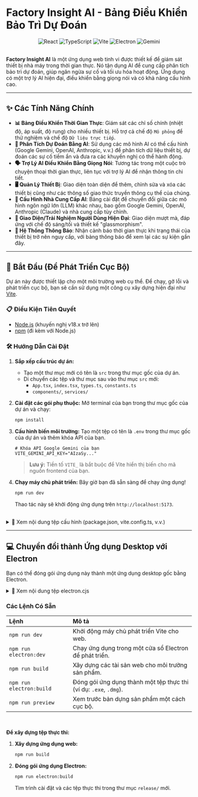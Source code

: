 
# Factory Insight AI - Bảng Điều Khiển Bảo Trì Dự Đoán

<div align="center">
  <img src="https://img.shields.io/badge/React-19-blue?logo=react&logoColor=white" alt="React">
  <img src="https://img.shields.io/badge/TypeScript-5.5-blue?logo=typescript&logoColor=white" alt="TypeScript">
  <img src="https://img.shields.io/badge/Vite-5.3-purple?logo=vite&logoColor=white" alt="Vite">
  <img src="https://img.shields.io/badge/Electron-31-blueviolet?logo=electron&logoColor=white" alt="Electron">
  <img src="https://img.shields.io/badge/AI-Gemini-orange?logo=google&logoColor=white" alt="Gemini">
</div>

<br>

**Factory Insight AI** là một ứng dụng web tinh vi được thiết kế để giám sát thiết bị nhà máy trong thời gian thực. Nó tận dụng AI để cung cấp phân tích bảo trì dự đoán, giúp ngăn ngừa sự cố và tối ưu hóa hoạt động. Ứng dụng có một trợ lý AI hiện đại, điều khiển bằng giọng nói và có khả năng cấu hình cao.

</div>

---

## ✨ Các Tính Năng Chính

-   **📊 Bảng Điều Khiển Thời Gian Thực**: Giám sát các chỉ số chính (nhiệt độ, áp suất, độ rung) cho nhiều thiết bị. Hỗ trợ cả chế độ `Mô phỏng` để thử nghiệm và chế độ `Dữ liệu trực tiếp`.
-   **🤖 Phân Tích Dự Đoán Bằng AI**: Sử dụng các mô hình AI có thể cấu hình (Google Gemini, OpenAI, Anthropic, v.v.) để phân tích dữ liệu thiết bị, dự đoán các sự cố tiềm ẩn và đưa ra các khuyến nghị có thể hành động.
-   **🗣️ Trợ Lý AI Điều Khiển Bằng Giọng Nói**: Tương tác trong một cuộc trò chuyện thoại thời gian thực, liên tục với trợ lý AI để nhận thông tin chi tiết.
-   **🖥️ Quản Lý Thiết Bị**: Giao diện toàn diện để thêm, chỉnh sửa và xóa các thiết bị cũng như các thông số giao thức truyền thông cụ thể của chúng.
-   **🔧 Cấu Hình Nhà Cung Cấp AI**: Bảng cài đặt để chuyển đổi giữa các mô hình ngôn ngữ lớn (LLM) khác nhau, bao gồm Google Gemini, OpenAI, Anthropic (Claude) và nhà cung cấp tùy chỉnh.
-   **🎨 Giao Diện/Trải Nghiệm Người Dùng Hiện Đại**: Giao diện mượt mà, đáp ứng với chế độ sáng/tối và thiết kế "glassmorphism".
-   **🔔 Hệ Thống Thông Báo**: Nhận cảnh báo thời gian thực khi trạng thái của thiết bị trở nên nguy cấp, với bảng thông báo để xem lại các sự kiện gần đây.

---

## 🚀 Bắt Đầu (Để Phát Triển Cục Bộ)

Dự án này được thiết lập cho một môi trường web cụ thể. Để chạy, gỡ lỗi và phát triển cục bộ, bạn sẽ cần sử dụng một công cụ xây dựng hiện đại như [Vite](https://vitejs.dev/).

### 📋 Điều Kiện Tiên Quyết

-   [Node.js](https://nodejs.org/) (khuyến nghị v18.x trở lên)
-   [npm](https://www.npmjs.com/) (đi kèm với Node.js)

### 🛠️ Hướng Dẫn Cài Đặt

1.  **Sắp xếp cấu trúc dự án:**
    -   Tạo một thư mục mới có tên là `src` trong thư mục gốc của dự án.
    -   Di chuyển các tệp và thư mục sau vào thư mục `src` mới:
        -   `App.tsx`, `index.tsx`, `types.ts`, `constants.ts`
        -   `components/`, `services/`

2.  **Cài đặt các gói phụ thuộc:**
    Mở terminal của bạn trong thư mục gốc của dự án và chạy:
    ```bash
    npm install
    ```

3.  **Cấu hình biến môi trường:**
    Tạo một tệp có tên là `.env` trong thư mục gốc của dự án và thêm khóa API của bạn.
    ```env
    # Khóa API Google Gemini của bạn
    VITE_GEMINI_API_KEY="AIzaSy..."
    ```
    > **Lưu ý:** Tiền tố `VITE_` là bắt buộc để Vite hiển thị biến cho mã nguồn frontend của bạn.

4.  **Chạy máy chủ phát triển:**
    Bây giờ bạn đã sẵn sàng để chạy ứng dụng!
    ```bash
    npm run dev
    ```
    Thao tác này sẽ khởi động ứng dụng trên `http://localhost:5173`.

<br>
<details>
<summary>📄 Xem nội dung tệp cấu hình (package.json, vite.config.ts, v.v.)</summary>

#### `package.json`
Tạo một tệp có tên `package.json` trong thư mục gốc của dự án.
```json
{
  "name": "factory-insight-ai",
  "private": true,
  "version": "1.0.0",
  "main": "electron.cjs",
  "scripts": {
    "dev": "vite",
    "build": "vite build",
    "preview": "vite preview",
    "electron:dev": "concurrently \"npm run dev\" \"electron .\"",
    "electron:build": "vite build && electron-builder"
  },
  "dependencies": {
    "@google/genai": "^1.19.0",
    "react": "^19.1.1",
    "react-dom": "^19.1.1",
    "recharts": "^3.2.1"
  },
  "devDependencies": {
    "@types/react": "^18.3.3",
    "@types/react-dom": "^18.3.0",
    "@vitejs/plugin-react": "^4.3.1",
    "concurrently": "^8.2.2",
    "electron": "^31.2.1",
    "electron-builder": "^24.13.3",
    "typescript": "^5.5.3",
    "vite": "^5.3.3"
  },
  "build": {
    "appId": "com.factory-insight.ai",
    "productName": "Factory Insight AI",
    "files": [ "dist/**/*", "electron.cjs" ],
    "directories": { "output": "release" },
    "win": { "target": "nsis" },
    "mac": { "target": "dmg" },
    "linux": { "target": "AppImage" }
  }
}
```

#### `vite.config.ts`
Tạo một tệp có tên `vite.config.ts` trong thư mục gốc.
```typescript
import { defineConfig } from 'vite'
import react from '@vitejs/plugin-react'

// https://vitejs.dev/config/
export default defineConfig({
  plugins: [react()],
  define: {
    // Thao tác này làm cho VITE_GEMINI_API_KEY từ tệp .env của bạn
    // có sẵn dưới dạng process.env.API_KEY trong mã của ứng dụng.
    'process.env.API_KEY': JSON.stringify(process.env.VITE_GEMINI_API_KEY)
  }
})
```

#### `index.html`
Sửa đổi tệp `index.html` của bạn để hoạt động với Vite. Xóa hoàn toàn khối `<script type="importmap">...</script>` và thay đổi thẻ script cuối cùng để trỏ đến vị trí mới của `index.tsx`.
```html
<!DOCTYPE html>
<html lang="en">
  <head>
    ... <!-- Giữ lại nội dung head hiện có như meta, title, links -->
  </head>
  <body class="bg-gray-100 dark:bg-gray-900 ...">
    <div id="root"></div>
    <script type="module" src="/src/index.tsx"></script> <!-- Dòng này đã được cập nhật -->
  </body>
</html>
```
</details>

---

## 💻 Chuyển đổi thành Ứng dụng Desktop với Electron

Bạn có thể đóng gói ứng dụng này thành một ứng dụng desktop gốc bằng Electron.

<details>
<summary>📄 Xem nội dung tệp electron.cjs</summary>

Tạo một tệp có tên `electron.cjs` trong thư mục gốc. Tập lệnh này là điểm vào cho ứng dụng desktop của bạn.
```javascript
const { app, BrowserWindow } = require('electron');
const path = require('path');
const isDev = !app.isPackaged;

function createWindow() {
  const win = new BrowserWindow({
    width: 1200,
    height: 800,
    webPreferences: {
      nodeIntegration: false,
      contextIsolation: true,
    },
  });

  if (isDev) {
    // Trong môi trường phát triển, tải từ máy chủ dev của Vite
    win.loadURL('http://localhost:5173');
    win.webContents.openDevTools();
  } else {
    // Trong môi trường sản phẩm, tải tệp HTML đã được xây dựng
    win.loadFile(path.join(__dirname, 'dist', 'index.html'));
  }
}

app.whenReady().then(createWindow);

app.on('window-all-closed', () => {
  if (process.platform !== 'darwin') {
    app.quit();
  }
});
```
</details>

### Các Lệnh Có Sẵn

| Lệnh | Mô tả |
| :--- | :--- |
| `npm run dev` | Khởi động máy chủ phát triển Vite cho web. |
| `npm run electron:dev` | Chạy ứng dụng trong một cửa sổ Electron để phát triển. |
| `npm run build` | Xây dựng các tài sản web cho môi trường sản phẩm. |
| `npm run electron:build` | Đóng gói ứng dụng thành một tệp thực thi (ví dụ: `.exe`, `.dmg`). |
| `npm run preview` | Xem trước bản dựng sản phẩm một cách cục bộ. |

<br>

**Để xây dựng tệp thực thi:**
1.  **Xây dựng ứng dụng web:**
    ```bash
    npm run build
    ```
2.  **Đóng gói ứng dụng Electron:**
    ```bash
    npm run electron:build
    ```
    Tìm trình cài đặt và các tệp thực thi trong thư mục `release/` mới.
